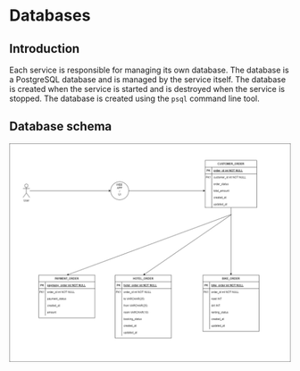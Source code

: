 # Databases

## Introduction
Each service is responsible for managing its own database. The database is a PostgreSQL database and is managed by the service itself. The database is created when the service is started and is destroyed when the service is stopped. The database is created using the `psql` command line tool.

## Database schema
![images/tables.png](images/tables.png)